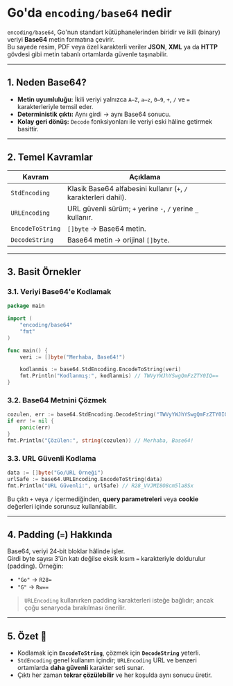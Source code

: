 # Go'da `encoding/base64` nedir

`encoding/base64`, Go'nun standart kütüphanelerinden biridir ve ikili (binary) veriyi **Base64** metin formatına çevirir.  
Bu sayede resim, PDF veya özel karakterli veriler **JSON**, **XML** ya da **HTTP** gövdesi gibi metin tabanlı ortamlarda güvenle taşınabilir.

---

## 1. Neden Base64?

- **Metin uyumluluğu:** İkili veriyi yalnızca `A–Z`, `a–z`, `0–9`, `+`, `/` ve `=` karakterleriyle temsil eder.
- **Deterministik çıktı:** Aynı girdi → aynı Base64 sonucu.
- **Kolay geri dönüş:** `Decode` fonksiyonları ile veriyi eski hâline getirmek basittir.

---

## 2. Temel Kavramlar

| Kavram           | Açıklama                                                         |
| ---------------- | ---------------------------------------------------------------- |
| `StdEncoding`    | Klasik Base64 alfabesini kullanır (`+`, `/` karakterleri dahil). |
| `URLEncoding`    | URL güvenli sürüm; `+` yerine `-`, `/` yerine `_` kullanır.      |
| `EncodeToString` | `[]byte` → Base64 metin.                                         |
| `DecodeString`   | Base64 metin → orijinal `[]byte`.                                |

---

## 3. Basit Örnekler

### 3.1. Veriyi Base64'e Kodlamak

```go
package main

import (
    "encoding/base64"
    "fmt"
)

func main() {
    veri := []byte("Merhaba, Base64!")

    kodlanmis := base64.StdEncoding.EncodeToString(veri)
    fmt.Println("Kodlanmış:", kodlanmis) // TWVyYWJhYSwgQmFzZTY0IQ==
}
```

### 3.2. Base64 Metnini Çözmek

```go
cozulen, err := base64.StdEncoding.DecodeString("TWVyYWJhYSwgQmFzZTY0IQ==")
if err != nil {
    panic(err)
}
fmt.Println("Çözülen:", string(cozulen)) // Merhaba, Base64!
```

### 3.3. URL Güvenli Kodlama

```go
data := []byte("Go/URL Örneği")
urlSafe := base64.URLEncoding.EncodeToString(data)
fmt.Println("URL Güvenli:", urlSafe) // R28_VVJMI8O8cm5la8Sx
```

Bu çıktı `+` veya `/` içermediğinden, **query parametreleri** veya **cookie** değerleri içinde sorunsuz kullanılabilir.

---

## 4. Padding (`=`) Hakkında

Base64, veriyi 24‑bit bloklar hâlinde işler.  
Girdi byte sayısı 3'ün katı değilse eksik kısım `=` karakteriyle doldurulur (padding). Örneğin:

- `"Go"` → `R28=`
- `"G"` → `Rw==`

> `URLEncoding` kullanırken padding karakterleri isteğe bağlıdır; ancak çoğu senaryoda bırakılması önerilir.

---

## 5. Özet 🚀

- Kodlamak için **`EncodeToString`**, çözmek için **`DecodeString`** yeterli.
- `StdEncoding` genel kullanım içindir; `URLEncoding` URL ve benzeri ortamlarda **daha güvenli** karakter seti sunar.
- Çıktı her zaman **tekrar çözülebilir** ve her koşulda aynı sonucu üretir.
